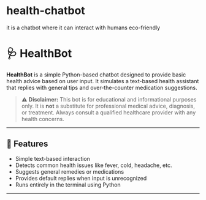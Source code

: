 # health-chatbot
it is a chatbot where it can interact with humans eco-friendly

# 🩺 HealthBot

**HealthBot** is a simple Python-based chatbot designed to provide basic health advice based on user input. It simulates a text-based health assistant that replies with general tips and over-the-counter medication suggestions.

> ⚠️ **Disclaimer:** This bot is for educational and informational purposes only. It is **not** a substitute for professional medical advice, diagnosis, or treatment. Always consult a qualified healthcare provider with any health concerns.

---

## 🧠 Features

- Simple text-based interaction
- Detects common health issues like fever, cold, headache, etc.
- Suggests general remedies or medications
- Provides default replies when input is unrecognized
- Runs entirely in the terminal using Python

---
